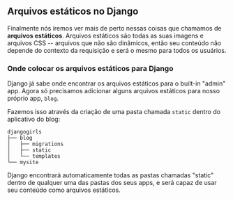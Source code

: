 ## Arquivos estáticos no Django

Finalmente nós iremos ver mais de perto nessas coisas que chamamos de __arquivos estáticos__. Arquivos estáticos são todas as suas imagens e arquivos CSS -- arquivos que não são dinâmicos, então seu conteúdo não depende do contexto da requisição e será o mesmo para todos os usuários.

### Onde colocar os arquivos estáticos para Django

Django já sabe onde encontrar os arquivos estáticos para o built-in "admin" app. Agora só precisamos adicionar alguns arquivos estáticos para nosso próprio app, `blog`.

Fazemos isso através da criação de uma pasta chamada `static` dentro do aplicativo do blog:

    djangogirls
    ├── blog
    │   ├── migrations
    │   ├── static
    │   └── templates
    └── mysite


Django encontrará automaticamente todas as pastas chamadas "static" dentro de qualquer uma das pastas dos seus apps, e será capaz de usar seu conteúdo como arquivos estáticos.
